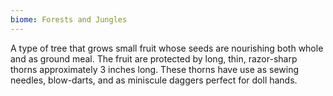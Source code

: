 ```yaml
---
biome: Forests and Jungles
---
```

A type of tree that grows small fruit whose seeds are nourishing both whole and as ground meal. The fruit are protected by long, thin, razor-sharp thorns approximately 3 inches long. These thorns have use as sewing needles, blow-darts, and as miniscule daggers perfect for doll hands. 

